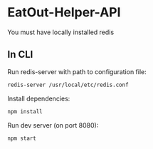 # EatOut-Helper-API
You must have locally installed redis

## In CLI

Run redis-server with path to configuration file:
```bash
redis-server /usr/local/etc/redis.conf
```
Install dependencies:
```bash
npm install
```
Run dev server (on port 8080):
```bash
npm start
```

